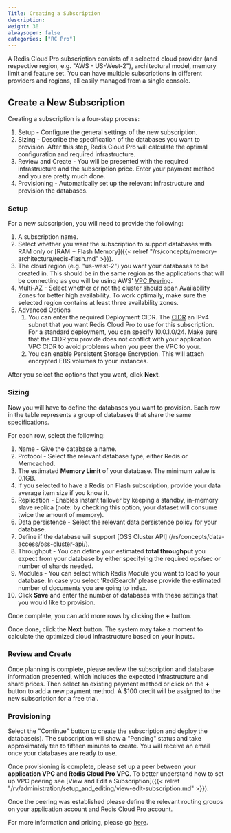 ```yaml
---
Title: Creating a Subscription
description:
weight: 30
alwaysopen: false
categories: ["RC Pro"]
---
```

A Redis Cloud Pro subscription consists of a selected cloud
provider (and respective region, e.g. "AWS - US-West-2"), architectural
model, memory limit and feature set. You can have multiple subscriptions
in different providers and regions, all easily managed from a single
console.


## Create a New Subscription

Creating a subscription is a four-step process:

1. Setup - Configure the general settings of the new subscription.
2. Sizing - Describe the specification of the databases you want to
    provision. After this step, Redis Cloud Pro will calculate the optimal
    configuration and required infrastructure.
3. Review and Create - You will be presented with the required
    infrastructure and the subscription price. Enter your payment method
    and you are pretty much done.
4. Provisioning - Automatically set up the relevant infrastructure and
    provision the databases.

### Setup

For a new subscription, you will need to provide the following:

1. A subscription name.
1. Select whether you want the subscription to support databases with
    RAM only or [RAM + Flash Memory]({{< relref "/rs/concepts/memory-architecture/redis-flash.md" >}}).
1. The cloud region (e.g. "us-west-2") you want your databases to be
    created in. This should be in the same region as the applications
    that will be connecting as you will be using AWS' [VPC
    Peering](https://docs.aws.amazon.com/AmazonVPC/latest/PeeringGuide/Welcome.html).
1. Multi-AZ - Select whether or not the cluster should span
    Availability Zones for better high availability. To work optimally,
    make sure the selected region contains at least three availability
    zones.
1. Advanced Options
    1. You can enter the required Deployment CIDR.
    The [CIDR](https://en.wikipedia.org/wiki/Classless_Inter-Domain_Routing#CIDR_notation)
    an IPv4 subnet that you want Redis Cloud Pro to use for this subscription.
    For a standard deployment, you can specify 10.0.1.0/24. Make sure that the CIDR
    you provide does not conflict with your application VPC CIDR to avoid problems
    when you peer the VPC to your.
    1. You can enable Persistent Storage Encryption. This will attach
        encrypted EBS volumes to your instances.

After you select the options that you want, click **Next**.

### Sizing

Now you will have to define the databases you want to provision. Each
row in the table represents a group of databases that share the same
specifications.

For each row, select the following:

1. Name - Give the database a name.
1. Protocol - Select the relevant database type, either Redis or
    Memcached.
1. The estimated **Memory Limit** of your database. The minimum value
    is 0.1GB.
1. If you selected to have a Redis on Flash subscription,
    provide your data average item size if you know it.
1. Replication - Enables instant failover by keeping a standby,
    in-memory slave replica (note: by checking this option, your dataset
    will consume twice the amount of memory).
1. Data persistence - Select the relevant data persistence policy for
    your database.
1. Define if the database will support [OSS Cluster API] (/rs/concepts/data-access/oss-cluster-api/).
1. Throughput - You can define your estimated **total throughput** you
    expect from your database by either specifying the required ops/sec
    or number of shards needed.
1. Modules - You can select which Redis Module you want to load to
    your database. In case you select 'RediSearch' please provide the
    estimated number of documents you are going to index.
1. Click **Save** and enter the number of databases with these settings that you would
    like to provision.

Once complete, you can add more rows by clicking the **+** button.

Once done, click the **Next** button. The system may take a moment
to calculate the optimized cloud infrastructure based on your inputs.

### Review and Create

Once planning is complete, please review the subscription and database
information presented, which includes the expected infrastructure and shard prices. Then select an existing payment method or click on the **+** button to add a new payment method. A $100 credit will be assigned to the new subscription for a free trial.

### Provisioning

Select the "Continue" button to create the subscription and deploy the
database(s). The subscription will show a "Pending" status and take
approximately ten to fifteen minutes to create. You will receive an
email once your databases are ready to use.

Once provisioning is complete, please set up a peer between your **application VPC** and **Redis Cloud Pro VPC**. To better understand how to set up VPC peering see [View and Edit a Subscription]({{< relref "/rv/administration/setup_and_editing/view-edit-subscription.md" >}}).

Once the peering was established please define the relevant routing
groups on your application account and Redis Cloud Pro account.

For more information and pricing, please go
[here](https://redislabs.com/redis-enterprise/pro/pricing/).

<!-- If you'd rather watch an overview of Redis Cloud Pro, watch the below
video: -->

<!-- This video is out of date
{{< youtube_start y3tvS2kCl5I 76 >}} -->
